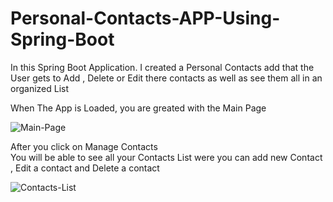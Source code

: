 # Personal-Contacts-APP-Using-Spring-Boot
In this Spring Boot Application. I created a Personal Contacts add that the User gets to Add , Delete or Edit there contacts as well as see them all in an organized List

When The App is Loaded, you are greated with the Main Page

![Main-Page](https://user-images.githubusercontent.com/11530670/148001469-0b55d220-e439-4cab-b6ca-3f0fcae6245d.png)

After you click on Manage Contacts <br />
You will be able to see all your Contacts List were you can add new Contact , Edit a contact and Delete a contact<br />


![Contacts-List](https://user-images.githubusercontent.com/11530670/148001611-423a27c4-eee5-4874-b167-09a3b41f12be.png)
